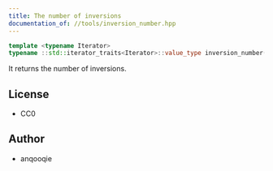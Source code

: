 ```yaml
---
title: The number of inversions
documentation_of: //tools/inversion_number.hpp
---
```


```cpp
template <typename Iterator>
typename ::std::iterator_traits<Iterator>::value_type inversion_number(Iterator begin, Iterator end);
```

It returns the number of inversions.

## License
- CC0

## Author
- anqooqie
